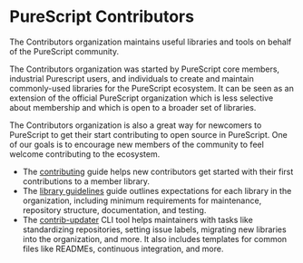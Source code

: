 # PureScript Contributors

The Contributors organization maintains useful libraries and tools on behalf of the PureScript community. 

The Contributors organization was started by PureScript core members, industrial Purescript users, and individuals to create and maintain commonly-used libraries for the PureScript ecosystem. It can be seen as an extension of the official PureScript organization which is less selective about membership and which is open to a broader set of libraries.

The Contributors organization is also a great way for newcomers to PureScript to get their start contributing to open source in PureScript. One of our goals is to encourage new members of the community to feel welcome contributing to the ecosystem.

- The [contributing](https://github.com/purescript-contrib/governance/blob/main/contributing.md) guide helps new contributors get started with their first contributions to a member library.
- The [library guidelines](https://github.com/purescript-contrib/governance/blob/main/library-guidelines.md) guide outlines expectations for each library in the organization, including minimum requirements for maintenance, repository structure, documentation, and testing.
- The [contrib-updater](https://github.com/purescript-contrib/governance/blob/main/updater) CLI tool helps maintainers with tasks like standardizing repositories, setting issue labels, migrating new libraries into the organization, and more. It also includes templates for common files like READMEs, continuous integration, and more. 
